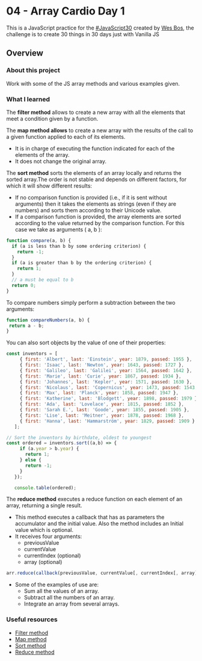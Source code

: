 # 04 - Array Cardio Day 1

This is a JavaScript practice for the [#JavaScript30](https://javascript30.com/) created by [Wes Bos](https://github.com/wesbos), the challenge is to create 30 things in 30 days just with Vanilla JS

## Overview

### About this project

Work with some of the JS array methods and various examples given.

### What I learned

The **filter method** allows to create a new array with all the elements that meet a condition given by a function.

The **map method allows** to create a new array with the results of the call to a given function applied to each of its elements.

* It is in charge of executing the function indicated for each of the elements of the array. 
* It does not change the original array.

The **sort method** sorts the elements of an array locally and returns the sorted array.The order is not stable and depends on different factors, for which it will show different results:

* If no comparison function is provided (i.e., if it is sent without arguments) then it takes the elements as strings (even if they are numbers) and sorts them according to their Unicode value. 
* If a comparison function is provided, the array elements are sorted according to the value returned by the comparison function.
For this case we take as arguments ( a, b ):

```javascript
function compare(a, b) {
  if (a is less than b by some ordering criterion) {
    return -1;
  }
  if (a is greater than b by the ordering criterion) {
    return 1;
  }
  // a must be equal to b
  return 0;
}
```

 To compare numbers simply perform a subtraction between the two arguments:

 ```javascript
 function compareNumbers(a, b) {
  return a - b;
}
 ```

 You can also sort objects by the value of one of their properties:

 ```javascript
 const inventors = [
      { first: 'Albert', last: 'Einstein', year: 1879, passed: 1955 },
      { first: 'Isaac', last: 'Newton', year: 1643, passed: 1727 },
      { first: 'Galileo', last: 'Galilei', year: 1564, passed: 1642 },
      { first: 'Marie', last: 'Curie', year: 1867, passed: 1934 },
      { first: 'Johannes', last: 'Kepler', year: 1571, passed: 1630 },
      { first: 'Nicolaus', last: 'Copernicus', year: 1473, passed: 1543 },
      { first: 'Max', last: 'Planck', year: 1858, passed: 1947 },
      { first: 'Katherine', last: 'Blodgett', year: 1898, passed: 1979 },
      { first: 'Ada', last: 'Lovelace', year: 1815, passed: 1852 },
      { first: 'Sarah E.', last: 'Goode', year: 1855, passed: 1905 },
      { first: 'Lise', last: 'Meitner', year: 1878, passed: 1968 },
      { first: 'Hanna', last: 'Hammarström', year: 1829, passed: 1909 }
    ];

// Sort the inventors by birthdate, oldest to youngest
const ordered = inventors.sort((a,b) => {
      if (a.year > b.year) {
        return 1;
      } else {
        return -1;
      }
    });

    console.table(ordered);
 ```

The **reduce method** executes a reduce function on each element of an array, returning a single result.
* This method executes a callback that has as parameters the accumulator and the initial value. Also the method includes an Initial value which is optional.
* It receives four arguments:
    * previousValue
    * currentValue
    * currentIndex (optional)
    * array (optional)
```javascript
arr.reduce(callback(previousValue, currentValue[, currentIndex[, array]])[, initialValue])
```

* Some of the examples of use are:
    * Sum all the values of an array.
    * Subtract all the numbers of an array.
    * Integrate an array from several arrays.

### Useful resources

- [Filter method](https://developer.mozilla.org/es/docs/Web/JavaScript/Reference/Global_Objects/Array/filter)
- [Map method](https://developer.mozilla.org/en-US/docs/Web/JavaScript/Reference/Global_Objects/Array/map)
- [Sort method](https://developer.mozilla.org/en-US/docs/Web/JavaScript/Reference/Global_Objects/Array/sort)
- [Reduce method](https://developer.mozilla.org/en-US/docs/Web/JavaScript/Reference/Global_Objects/Array/reduce)